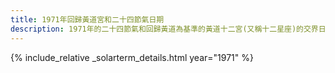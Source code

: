 ```yaml
---
title: 1971年回歸黃道宮和二十四節氣日期
description: 1971年的二十四節氣和回歸黃道為基準的黃道十二宮(又稱十二星座)的交界日期，常見於西洋占星術和星座運程
---
```

{% include_relative _solarterm_details.html year="1971" %}
